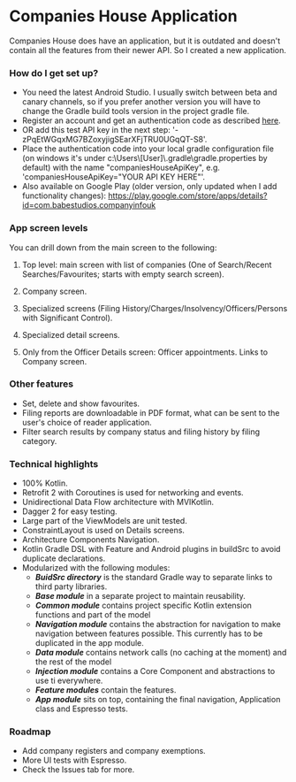 # Companies House Application #

Companies House does have an application, but it is outdated and doesn't contain all the features from their newer API. So I created a new application.

### How do I get set up? ###

* You need the latest Android Studio. I usually switch between beta and canary channels, so if you prefer another version you will have to change the Gradle build tools version in the project gradle file.
* Register an account and get an authentication code as described [here](https://developer.companieshouse.gov.uk/api/docs/index/gettingStarted.html).
* OR add this test API key in the next step: '-zPqEtWGqxMG7BZoxyjigSEarXFjTRU0UGqQT-S8'.
* Place the authentication code into your local gradle configuration file (on windows it's under c:\Users\\[User]\\.gradle\gradle.properties by default) with the name
"companiesHouseApiKey", e.g. 'companiesHouseApiKey="YOUR API KEY HERE"'.
* Also available on Google Play (older version, only updated when I add functionality changes):
https://play.google.com/store/apps/details?id=com.babestudios.companyinfouk

### App screen levels ###

You can drill down from the main screen to the following:

1. Top level: main screen with list of companies (One of Search/Recent Searches/Favourites; starts with empty search screen).

1. Company screen.

1. Specialized screens (Filing History/Charges/Insolvency/Officers/Persons with Significant Control).

1. Specialized detail screens.

1. Only from the Officer Details screen: Officer appointments. Links to Company screen.

### Other features ###

* Set, delete and show favourites.
* Filing reports are downloadable in PDF format, what can be sent to the user's choice of reader application.
* Filter search results by company status and filing history by filing category.

### Technical highlights ###

* 100% Kotlin.
* Retrofit 2 with Coroutines is used for networking and events.
* Unidirectional Data Flow architecture with MVIKotlin. 
* Dagger 2 for easy testing.
* Large part of the ViewModels are unit tested.
* ConstraintLayout is used on Details screens.
* Architecture Components Navigation.
* Kotlin Gradle DSL with Feature and Android plugins in buildSrc to avoid duplicate declarations.
* Modularized with the following modules:
    * **_BuidSrc directory_** is the standard Gradle way to separate links to third party libraries.
    * **_Base module_** in a separate project to maintain reusability.
    * **_Common module_** contains project specific Kotlin extension functions and part of the model
    * **_Navigation module_** contains the abstraction for navigation to make navigation between features possible. This currently has to be duplicated in the app module.
    * **_Data module_** contains network calls (no caching at the moment) and the rest of the model
    * **_Injection module_** contains a Core Component and abstractions to use ti everywhere.
    * **_Feature modules_** contain the features.
    * **_App module_** sits on top, containing the final navigation, Application class and Espresso tests. 

### Roadmap ###

* Add company registers and company exemptions.
* More UI tests with Espresso.
* Check the Issues tab for more.
